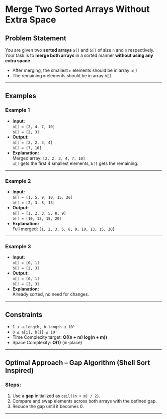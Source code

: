 # Merge Two Sorted Arrays Without Extra Space

## Problem Statement

You are given two **sorted arrays** `a[]` and `b[]` of size `n` and `m` respectively.  
Your task is to **merge both arrays** in a sorted manner **without using any extra space**.

- After merging, the smallest `n` elements should be in array `a[]`
- The remaining `m` elements should be in array `b[]`

---

## Examples

### Example 1

- **Input:**  
  `a[] = [2, 4, 7, 10]`  
  `b[] = [2, 3]`
- **Output:**  
  `a[] = [2, 2, 3, 4]`  
  `b[] = [7, 10]`
- **Explanation:**  
  Merged array: `[2, 2, 3, 4, 7, 10]`  
  `a[]` gets the first 4 smallest elements, `b[]` gets the remaining.

---

### Example 2

- **Input:**  
  `a[] = [1, 5, 9, 10, 15, 20]`  
  `b[] = [2, 3, 8, 13]`
- **Output:**  
  `a[] = [1, 2, 3, 5, 8, 9]`  
  `b[] = [10, 13, 15, 20]`
- **Explanation:**  
  Full merged: `[1, 2, 3, 5, 8, 9, 10, 13, 15, 20]`

---

### Example 3

- **Input:**  
  `a[] = [0, 1]`  
  `b[] = [2, 3]`
- **Output:**  
  `a[] = [0, 1]`  
  `b[] = [2, 3]`
- **Explanation:**  
  Already sorted, no need for changes.

---

## Constraints

- `1 ≤ a.length, b.length ≤ 10⁵`
- `0 ≤ a[i], b[i] ≤ 10⁷`
- Time Complexity target: **O((n + m) log(n + m))**
- Space Complexity: **O(1)** (in-place)

---

## Optimal Approach – Gap Algorithm (Shell Sort Inspired)

### Steps:

1. Use a **gap** initialized as `ceil((n + m) / 2)`.
2. Compare and swap elements across both arrays with the defined gap.
3. Reduce the gap until it becomes 0.

---
